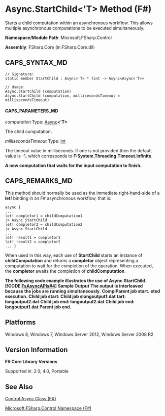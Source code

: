 # Async.StartChild<'T> Method (F#)

Starts a child computation within an asynchronous workflow. This allows multiple asynchronous computations to be executed simultaneously.

**Namespace/Module Path**: Microsoft.FSharp.Control

**Assembly**: FSharp.Core (in FSharp.Core.dll)


## CAPS_SYNTAX_MD

```
// Signature:
static member StartChild : Async<'T> * ?int -> Async<Async<'T>>

// Usage:
Async.StartChild (computation)
Async.StartChild (computation, millisecondsTimeout = millisecondsTimeout)
```

#### CAPS_PARAMETERS_MD
*computation*
Type: [Async](http://msdn.microsoft.com/en-us/library/e0b28ea2-dea5-4021-b2b9-d7d4761babde)**&lt;'T&gt;**


The child computation.


*millisecondsTimeout*
Type: [int](http://msdn.microsoft.com/en-us/library/025d5455-3622-4ea5-9573-3ecbd4ee1375)


The timeout value in milliseconds. If one is not provided then the default value is -1, which corresponds to **F:System.Threading.Timeout.Infinite**.



**A new computation that waits for the input computation to finish.**
## CAPS_REMARKS_MD
This method should normally be used as the immediate right-hand-side of a **let!** binding in an F# asynchronous workflow, that is:


```f#
async { 
...
let! completor1 = childComputation1
|> Async.StartChild
let! completor2 = childComputation2
|> Async.StartChild
... 
let! result1 = completor1
let! result2 = completor2
... }
```
When used in this way, each use of **StartChild** starts an instance of **childComputation** and returns a **completor** object representing a computation to wait for the completion of the operation. When executed, the **completor** awaits the completion of **childComputation**.

**The following code example illustrates the use of Async.StartChild.**
**[!CODE [FsAsyncAPIs#4](../CodeSnippet/VS_Snippets_Fsharp/fsasyncapis/FSharp/fs/program.fs#4)]**
**Sample Output**
**The output is interleaved because the jobs are running simultaneously.**
**ComplParent job start.**
**eted execution.**
**Child job start: Child job slongoutput1.dat**
**tart: longoutput2.dat**
**Child job end: longoutput2.dat**
**Child job end: longoutput1.dat**
**Parent job end.**
## Platforms
Windows 8, Windows 7, Windows Server 2012, Windows Server 2008 R2


## Version Information
**F# Core Library Versions**

Supported in: 2.0, 4.0, Portable




## See Also
[Control.Async Class &#40;F&#35;&#41;](Control.Async+Class+%28F%23%29.md)

[Microsoft.FSharp.Control Namespace &#40;F&#35;&#41;](Microsoft.FSharp.Control+Namespace+%28F%23%29.md)

